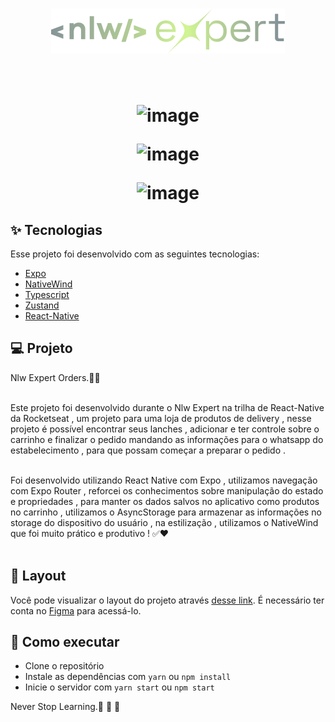 
<h1 align="center" >
<img src="./src/assets/logo.png"/>
</h1>



<br>

<h1 align="center" >

![image](https://github.com/RafaelFigueiredo2203/nlw-expert-react-native/assets/60237326/225d5797-e1b3-434d-a072-45ea36b198d6)


![image](https://github.com/RafaelFigueiredo2203/nlw-expert-react-native/assets/60237326/1f975da6-bdf0-4268-8856-4286e3618418)


![image](https://github.com/RafaelFigueiredo2203/nlw-expert-react-native/assets/60237326/a0d32421-4773-4639-976c-5d662a4fab35)







  </h1>


## ✨ Tecnologias

Esse projeto foi desenvolvido com as seguintes tecnologias:

- [Expo](https://docs.expo.dev/)
- [NativeWind](https://www.nativewind.dev/)
- [Typescript](https://www.typescriptlang.org/)
- [Zustand](https://docs.pmnd.rs/zustand/getting-started/introduction)
- [React-Native](https://reactnative.dev/docs/)



## 💻 Projeto

Nlw Expert Orders.🚀✅
<br> <br>

Este projeto foi desenvolvido durante o Nlw Expert na trilha de React-Native da Rocketseat , um projeto para uma loja de produtos de delivery , nesse projeto é possível encontrar seus lanches , adicionar e ter controle sobre o carrinho e finalizar o pedido mandando as informações para o whatsapp do estabelecimento , para que possam começar a preparar o pedido .
<br> <br>


Foi desenvolvido utilizando React Native com Expo , utilizamos navegação com Expo Router , reforcei os conhecimentos sobre manipulação do estado e propriedades , para manter os dados salvos no aplicativo como produtos no carrinho , utilizamos o AsyncStorage para armazenar as informações no storage do dispositivo do usuário , na estilização , utilizamos o NativeWind que foi muito prático e produtivo ! ✅❤️
<br> <br>


## 🔖 Layout

Você pode visualizar o layout do projeto através [desse link](https://www.figma.com/community/file/1336456468568916765/nlw-expert-orders). É necessário ter conta no [Figma](http://figma.com/) para acessá-lo.

## 🚀 Como executar

- Clone o repositório
- Instale as dependências com `yarn` ou `npm install`
- Inicie o servidor com `yarn start` ou `npm start`


Never Stop Learning.🚀 🚀 🚀 

